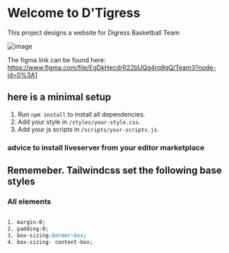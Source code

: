 # Welcome to D'Tigress

This project designs a website for Digress Basketball Team

![image](https://user-images.githubusercontent.com/49078266/138481575-bd1e5de7-17a5-4b0e-a583-1eb05dd0d648.png)
 
 The figma link can be found here: https://www.figma.com/file/EgDkHecdrR22bUQg4rq9qQ/Team3?node-id=0%3A1

## here is a minimal setup

1. Run `npm install` to install all dependencies.
2. Add your style in `/styles/your-style.css`.
3. Add your js scripts in `/scripts/your-scripts.js`.

### advice to install liveserver from your editor marketplace

## Rememeber. Tailwindcss set the following base styles

### All elements

```css

1. margin:0;
2. padding:0;
3. box-sizing:border-box;
4. box-sizing: content-box;
```
